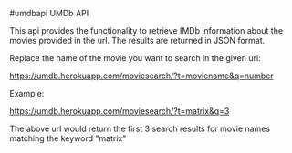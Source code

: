 #umdbapi
UMDb API

This api provides the functionality to retrieve IMDb information
about the movies provided in the url. The results are returned in
JSON format.

Replace the name of the movie you want to search in the given url:

https://umdb.herokuapp.com/moviesearch/?t=moviename&q=number

Example:

https://umdb.herokuapp.com/moviesearch/?t=matrix&q=3

The above url would return the first 3 search results for movie names matching
the keyword "matrix"
